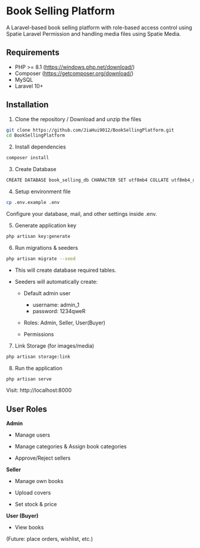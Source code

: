 # Book Selling Platform

A Laravel-based book selling platform with role-based access control using Spatie Laravel Permission and handling media files using Spatie Media. 

## Requirements

- PHP >= 8.1 (https://windows.php.net/download/)
- Composer (https://getcomposer.org/download/)
- MySQL
- Laravel 10+


## Installation

1. Clone the repository / Download and unzip the files

```bash
git clone https://github.com/JiaHui9012/BookSellingPlatform.git
cd BookSellingPlatform
```

2. Install dependencies

```bash
composer install
```

3. Create Database

```bash
CREATE DATABASE book_selling_db CHARACTER SET utf8mb4 COLLATE utf8mb4_unicode_ci;
```

4. Setup environment file

```bash
cp .env.example .env
```
Configure your database, mail, and other settings inside .env.

5. Generate application key

```bash
php artisan key:generate
```

6. Run migrations & seeders

```bash
php artisan migrate --seed
```
- This will create database required tables.

- Seeders will automatically create:
    - Default admin user 
        - username: admin_1
        - password: 1234qweR

    - Roles: Admin, Seller, User(Buyer)

    - Permissions

7. Link Storage (for images/media)

```bash
php artisan storage:link
```

8. Run the application

```bash
php artisan serve
```
Visit: http://localhost:8000

## User Roles

**Admin**

- Manage users

- Manage categories & Assign book categories

- Approve/Reject sellers

**Seller**

- Manage own books

- Upload covers

- Set stock & price

**User (Buyer)**

- View books

(Future: place orders, wishlist, etc.)


